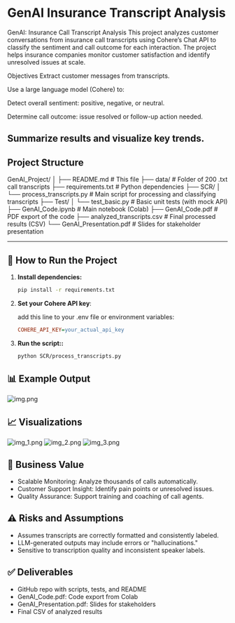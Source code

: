 # GenAI Insurance Transcript Analysis

GenAI: Insurance Call Transcript Analysis
This project analyzes customer conversations from insurance call transcripts using Cohere’s Chat API to classify the sentiment and call outcome for each interaction. The project helps insurance companies monitor customer satisfaction and identify unresolved issues at scale.

Objectives
Extract customer messages from transcripts.

Use a large language model (Cohere) to:

Detect overall sentiment: positive, negative, or neutral.

Determine call outcome: issue resolved or follow-up action needed.

Summarize results and visualize key trends.
---

## Project Structure

GenAI_Project/
│
├── README.md                       # This file
├── data/                           # Folder of 200 .txt call transcripts
├── requirements.txt                # Python dependencies
├── SCR/
│ └── process_transcripts.py        # Main script for processing and classifying transcripts
├── Test/
│ └── test_basic.py                 # Basic unit tests (with mock API)
├── GenAI_Code.ipynb                # Main notebook (Colab)
├── GenAI_Code.pdf                  # PDF export of the code
├── analyzed_transcripts.csv        # Final processed results (CSV)
└── GenAI_Presentation.pdf          # Slides for stakeholder presentation


---

## 🚀 How to Run the Project

1. **Install dependencies:**

   ```bash
   pip install -r requirements.txt

2. **Set your Cohere API key**:

    add this line to your .env file or environment variables:
   ```ini
   COHERE_API_KEY=your_actual_api_key

3. **Run the script::**

   ```bash
   python SCR/process_transcripts.py

## 📊 Example Output

![img.png](img.png)

## 📈 Visualizations
![img_1.png](img_1.png)
![img_2.png](img_2.png)
![img_3.png](img_3.png)

## 📌 Business Value
* Scalable Monitoring: Analyze thousands of calls automatically.
* Customer Support Insight: Identify pain points or unresolved issues.
* Quality Assurance: Support training and coaching of call agents.

## ⚠️ Risks and Assumptions
* Assumes transcripts are correctly formatted and consistently labeled.
* LLM-generated outputs may include errors or "hallucinations."
* Sensitive to transcription quality and inconsistent speaker labels.

## ✅ Deliverables
* GitHub repo with scripts, tests, and README
* GenAI_Code.pdf: Code export from Colab
* GenAI_Presentation.pdf: Slides for stakeholders
* Final CSV of analyzed results





